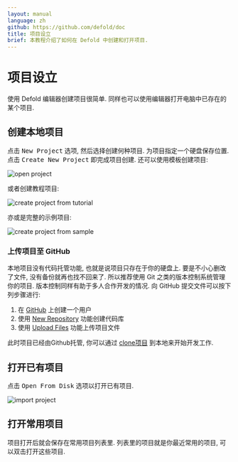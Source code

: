 ```yaml
---
layout: manual
language: zh
github: https://github.com/defold/doc
title: 项目设立
brief: 本教程介绍了如何在 Defold 中创建和打开项目.
---
```


# 项目设立

使用 Defold 编辑器创建项目很简单. 同样也可以使用编辑器打开电脑中已存在的某个项目.

## 创建本地项目

点击 <kbd>New Project</kbd> 选项, 然后选择创建何种项目. 为项目指定一个硬盘保存位置. 点击 <kbd>Create New Project</kbd> 即完成项目创建. 还可以使用模板创建项目:

![open project](../images/workflow/open_project.png)

或者创建教程项目:

![create project from tutorial](../images/workflow/create_from_tutorial.png)

亦或是完整的示例项目:

![create project from sample](../images/workflow/create_from_sample.png)

### 上传项目至 GitHub

本地项目没有代码托管功能, 也就是说项目只存在于你的硬盘上. 要是不小心删改了文件, 没有备份就再也找不回来了. 所以推荐使用 Git 之类的版本控制系统管理你的项目. 版本控制同样有助于多人合作开发的情况. 向 GitHub 提交文件可以按下列步骤进行:

1. 在 [GitHub](https://github.com/) 上创建一个用户
2. 使用 [New Repository](https://help.github.com/en/articles/creating-a-new-repository) 功能创建代码库
3. 使用 [Upload Files](https://help.github.com/en/articles/adding-a-file-to-a-repository) 功能上传项目文件

此时项目已经由Github托管, 你可以通过 [clone项目](https://help.github.com/en/articles/cloning-a-repository) 到本地来开始开发工作.

## 打开已有项目

点击 <kbd>Open From Disk</kbd> 选项以打开已有项目.

![import project](../images/workflow/open_from_disk.png)

## 打开常用项目

项目打开后就会保存在常用项目列表里. 列表里的项目就是你最近常用的项目, 可以双击打开这些项目.
